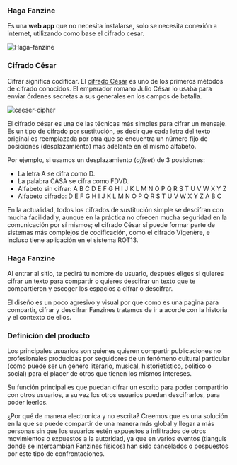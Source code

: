 ### Haga Fanzine

 Es una **web app** que no necesita instalarse, solo se necesita conexión a internet,
utilizando  como base el cifrado cesar.

![Haga-fanzine](gdl-2019-01-core-cipher/src/imagenes/logo.png)

### Cifrado César

Cifrar significa codificar. El [cifrado César](https://en.wikipedia.org/wiki/Caesar_cipher)
es uno de los primeros métodos de cifrado conocidos. El emperador romano Julio
César lo usaba para enviar órdenes secretas a sus generales en los campos de
batalla.

![caeser-cipher](https://upload.wikimedia.org/wikipedia/commons/thumb/2/2b/Caesar3.svg/2000px-Caesar3.svg.png)

El cifrado césar es una de las técnicas más simples para cifrar un mensaje. Es
un tipo de cifrado por sustitución, es decir que cada letra del texto original
es reemplazada por otra que se encuentra un número fijo de posiciones
(desplazamiento) más adelante en el mismo alfabeto.

Por ejemplo, si usamos un desplazamiento (_offset_) de 3 posiciones:

* La letra A se cifra como D.
* La palabra CASA se cifra como FDVD.
* Alfabeto sin cifrar: A B C D E F G H I J K L M N O P Q R S T U V W X Y Z
* Alfabeto cifrado: D E F G H I J K L M N O P Q R S T U V W X Y Z A B C

En la actualidad, todos los cifrados de sustitución simple se descifran con
mucha facilidad y, aunque en la práctica no ofrecen mucha seguridad en la
comunicación por sí mismos; el cifrado César sí puede formar parte de sistemas
más complejos de codificación, como el cifrado Vigenère, e incluso tiene
aplicación en el sistema ROT13.

### Haga Fanzine

Al entrar al sitio, te pedirá tu nombre de usuario, después eliges si quieres cifrar
un texto para compartir o quieres descifrar un texto que te compartieron y escoger los espacios
a cifrar o descifrar.

El diseño es un poco agresivo y visual por que como es una pagina para compartir, cifrar y descifrar Fanzines
tratamos de ir a acorde con la historia y el contexto de ellos.


### Definición del producto

Los principales usuarios son quienes quieren compartir publicaciones no profesionales producidas
por seguidores de un fenómeno cultural particular (como puede ser un género literario, musical,  historietístico,
politico o social) para el placer de otros que tienen los mismos intereses.

Su función principal es que puedan cifrar un escrito para poder compartirlo con otros usuarios, a su vez los otros usuarios
puedan descifrarlos, para poder leerlos.

¿Por qué de manera electronica y no escrita? Creemos que es una solución en la que se puede compartir de una
manera más global y llegar a más personas sin que los usuarios estén expuestos a infiltrados de otros
movimientos o expuestos a la autoridad, ya que en varios eventos (tianguis donde se intercambian Fanzines físicos)
han sido cancelados o pospuestos por este tipo de confrontaciones.
